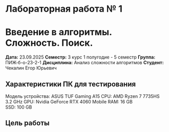 # Лабораторная работа № 1
# Введение в алгоритмы. Сложность. Поиск.

**Дата:** 23.09.2025
**Семестр:** 3 курс 1 полугодие - 5 семестр
**Группа:** ПИЖ-б-о-23-2-1
**Дисциплина:** Анализ сложности алгоритмов
**Студент:** Чекалин Егор Юрьевич

## Характеристики ПК для тестирования
Модель устройства: ASUS TUF Gaming A15
CPU: AMD Ryzen 7 7735HS 3.2 GHz
GPU: Nvidia GeForce RTX 4060 Mobile
RAM: 16 GB  
SSD: 100 GB

## Цель работы